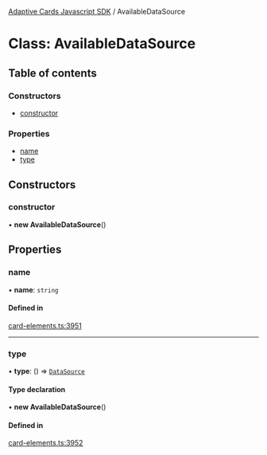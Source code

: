 [Adaptive Cards Javascript SDK](../README.md) / AvailableDataSource

# Class: AvailableDataSource

## Table of contents

### Constructors

- [constructor](AvailableDataSource.md#constructor)

### Properties

- [name](AvailableDataSource.md#name)
- [type](AvailableDataSource.md#type)

## Constructors

### constructor

• **new AvailableDataSource**()

## Properties

### name

• **name**: `string`

#### Defined in

[card-elements.ts:3951](https://github.com/asseco-see/AdaptiveCards/blob/d5d2c7b75/source/nodejs/adaptivecards/src/card-elements.ts#L3951)

___

### type

• **type**: () => [`DataSource`](DataSource.md)

#### Type declaration

• **new AvailableDataSource**()

#### Defined in

[card-elements.ts:3952](https://github.com/asseco-see/AdaptiveCards/blob/d5d2c7b75/source/nodejs/adaptivecards/src/card-elements.ts#L3952)
